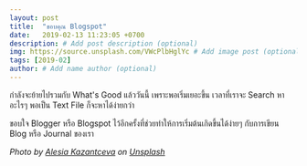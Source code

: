 ```yaml
---
layout: post
title:  "ขอบคุณ Blogspot"
date:   2019-02-13 11:23:05 +0700
description: # Add post description (optional)
img: https://source.unsplash.com/VWcPlbHglYc # Add image post (optional)
tags: [2019-02]
author: # Add name author (optional)
---
```

กำลังจะย้ายไปรวมกับ What's Good แล้ววันนี้ เพราะพอเริ่มเยอะขึ้น เวลาที่เราจะ Search หาอะไรๆ พอเป็น Text File ก็จะหาได้ง่ายกว่า

ขอบใจ Blogger หรือ Blogspot ไว้อีกครั้งที่ช่วยทำให้การเริ่มต้นเกิดขึ้นได้ง่ายๆ กับการเขียน Blog หรือ Journal ของเรา

*Photo by [Alesia Kazantceva](https://unsplash.com/@saltnstreets) on [Unsplash](https://unsplash.com/)*
